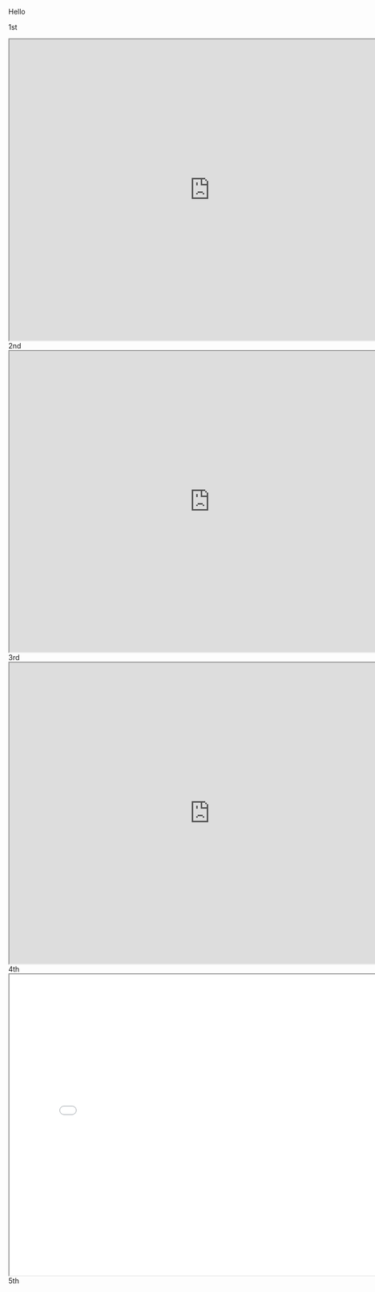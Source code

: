 Hello

1st
<iframe src="http://localhost:55492/json/version" width="800" height="600"></iframe>
2nd
<iframe src="http://localhost:3000/json/version" width="800" height="600"></iframe>
3rd
<iframe src="http://169.254.169.254/latest" width="800" height="600"></iframe>
4th
<iframe src="app.adora.so" width="800" height="600"></iframe>
5th
<object data="https://example.com" type="video/mp4" width="600" height="400"></object>
  
